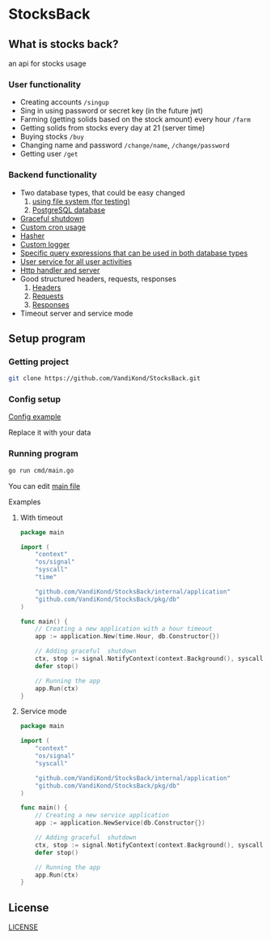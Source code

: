 # StocksBack

## What is stocks back?

an api for stocks usage

### User functionality

- Creating accounts `/singup`
- Sing in using password or secret key (in the future jwt) 
- Farming (getting solids based on the stock amount) every hour `/farm`
- Getting solids from stocks every day at 21 (server time)
- Buying stocks `/buy`
- Changing name and password `/change/name`, `/change/password`
- Getting user `/get`

### Backend functionality 

- Two database types, that could be easy changed
    1. [using file system (for testing)](/pkg/file_db/main.go)
    2. [PostgreSQL database](/pkg/db/main.go)
- [Graceful shutdown](/pkg/closer/main.go)
- [Custom cron usage](/pkg/cron/main.go)
- [Hasher](/pkg/hash/hash.go)
- [Custom logger](/pkg/logger/main.go)
- [Specific query expressions that can be used in both database types](/pkg/query/query.go)
- [User service for all user activities](/pkg/user_service/main.go)
- [Http handler and server](/http/server/)
- Good structured headers, requests, responses
    1. [Headers](/config/headers/headers.go)
    2. [Requests](/config/requests/requests.go)
    3. [Responses](/config/responses/responses.go)
- Timeout server and service mode

## Setup program 

### Getting project

```bash
git clone https://github.com/VandiKond/StocksBack.git
```

### Config setup

[Config example](/config/config.yaml)

Replace it with your data

### Running program

```bash
go run cmd/main.go
```

You can edit [main file](/cmd/main.go)

Examples

1. With timeout
    ```go
    package main

    import (
        "context"
        "os/signal"
        "syscall"
        "time"

        "github.com/VandiKond/StocksBack/internal/application"
        "github.com/VandiKond/StocksBack/pkg/db"
    )

    func main() {
        // Creating a new application with a hour timeout
        app := application.New(time.Hour, db.Constructor{})

        // Adding graceful  shutdown
        ctx, stop := signal.NotifyContext(context.Background(), syscall.SIGINT, syscall.SIGTERM)
        defer stop()

        // Running the app
        app.Run(ctx)
    }
    ```
2. Service mode
    ```go 
    package main

    import (
        "context"
        "os/signal"
        "syscall"

        "github.com/VandiKond/StocksBack/internal/application"
        "github.com/VandiKond/StocksBack/pkg/db"
    )

    func main() {
        // Creating a new service application
        app := application.NewService(db.Constructor{})

        // Adding graceful  shutdown
        ctx, stop := signal.NotifyContext(context.Background(), syscall.SIGINT, syscall.SIGTERM)
        defer stop()

        // Running the app
        app.Run(ctx)
    }
    ```

## License 

[LICENSE](LICESE)


